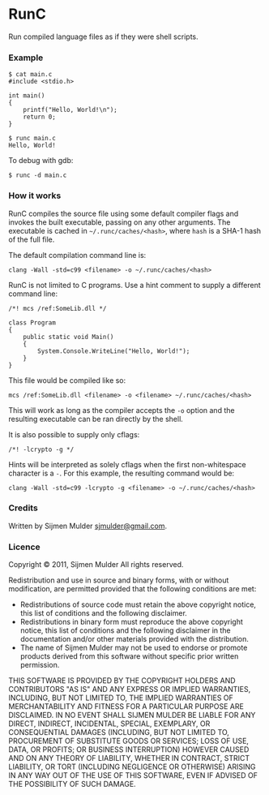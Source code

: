 # RunC

Run compiled language files as if they were shell scripts.

### Example

    $ cat main.c
    #include <stdio.h>

    int main()
    {
    	printf("Hello, World!\n");
    	return 0;
    }

    $ runc main.c
    Hello, World!

To debug with gdb:

    $ runc -d main.c

### How it works

RunC compiles the source file using some default compiler flags and invokes the built executable, passing on any other arguments. The executable is cached in `~/.runc/caches/<hash>`, where `hash` is a SHA-1 hash of the full file.

The default compilation command line is:

    clang -Wall -std=c99 <filename> -o ~/.runc/caches/<hash>

RunC is not limited to C programs. Use a hint comment to supply a different command line:

    /*! mcs /ref:SomeLib.dll */

    class Program
    {
    	public static void Main()
    	{
    		System.Console.WriteLine("Hello, World!");
    	}
    }

This file would be compiled like so:

    mcs /ref:SomeLib.dll <filename> -o <filename> ~/.runc/caches/<hash>

This will work as long as the compiler accepts the `-o` option and the resulting executable can be ran directly by the shell.

It is also possible to supply only cflags:

    /*! -lcrypto -g */

Hints will be interpreted as solely cflags when the first non-whitespace character is a `-`. For this example, the resulting command would be:

    clang -Wall -std=c99 -lcrypto -g <filename> -o ~/.runc/caches/<hash>

### Credits

Written by Sijmen Mulder <sjmulder@gmail.com>.

### Licence

Copyright © 2011, Sijmen Mulder
All rights reserved.

Redistribution and use in source and binary forms, with or without
modification, are permitted provided that the following conditions are met:

 * Redistributions of source code must retain the above copyright
   notice, this list of conditions and the following disclaimer.
 * Redistributions in binary form must reproduce the above copyright
   notice, this list of conditions and the following disclaimer in the
   documentation and/or other materials provided with the distribution.
 * The name of Sijmen Mulder may not be used to endorse or promote products
   derived from this software without specific prior written permission.

THIS SOFTWARE IS PROVIDED BY THE COPYRIGHT HOLDERS AND CONTRIBUTORS "AS IS" AND
ANY EXPRESS OR IMPLIED WARRANTIES, INCLUDING, BUT NOT LIMITED TO, THE IMPLIED
WARRANTIES OF MERCHANTABILITY AND FITNESS FOR A PARTICULAR PURPOSE ARE
DISCLAIMED. IN NO EVENT SHALL SIJMEN MULDER BE LIABLE FOR ANY
DIRECT, INDIRECT, INCIDENTAL, SPECIAL, EXEMPLARY, OR CONSEQUENTIAL DAMAGES
(INCLUDING, BUT NOT LIMITED TO, PROCUREMENT OF SUBSTITUTE GOODS OR SERVICES;
LOSS OF USE, DATA, OR PROFITS; OR BUSINESS INTERRUPTION) HOWEVER CAUSED AND
ON ANY THEORY OF LIABILITY, WHETHER IN CONTRACT, STRICT LIABILITY, OR TORT
(INCLUDING NEGLIGENCE OR OTHERWISE) ARISING IN ANY WAY OUT OF THE USE OF THIS
SOFTWARE, EVEN IF ADVISED OF THE POSSIBILITY OF SUCH DAMAGE.